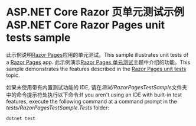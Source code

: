 # <a name="aspnet-core-razor-pages-unit-tests-sample"></a><span data-ttu-id="f28a7-101">ASP.NET Core Razor 页单元测试示例</span><span class="sxs-lookup"><span data-stu-id="f28a7-101">ASP.NET Core Razor Pages unit tests sample</span></span>

<span data-ttu-id="f28a7-102">此示例说明[Razor Pages](https://docs.microsoft.com/aspnet/core/mvc/razor-pages)应用的单元测试。</span><span class="sxs-lookup"><span data-stu-id="f28a7-102">This sample illustrates unit tests of a [Razor Pages](https://docs.microsoft.com/aspnet/core/mvc/razor-pages) app.</span></span> <span data-ttu-id="f28a7-103">此示例演示[Razor Pages 单元测试](https://docs.microsoft.com/aspnet/core/test/razor-pages-tests)主题中介绍的功能。</span><span class="sxs-lookup"><span data-stu-id="f28a7-103">This sample demonstrates the features described in the [Razor Pages unit tests](https://docs.microsoft.com/aspnet/core/test/razor-pages-tests) topic.</span></span>

<span data-ttu-id="f28a7-104">如果未使用带有内置测试功能的 IDE, 请在*测试/RazorPagesTestSample*文件夹中的命令提示符处执行以下命令:</span><span class="sxs-lookup"><span data-stu-id="f28a7-104">If you aren't using an IDE with built-in test features, execute the following command at a command prompt in the *tests/RazorPagesTestSample.Tests* folder:</span></span>

```console
dotnet test
```
